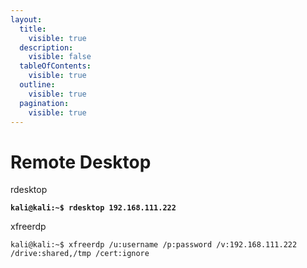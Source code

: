 ```yaml
---
layout:
  title:
    visible: true
  description:
    visible: false
  tableOfContents:
    visible: true
  outline:
    visible: true
  pagination:
    visible: true
---
```


# Remote Desktop

rdesktop

<pre class="language-shell-session"><code class="lang-shell-session"><strong>kali@kali:~$ rdesktop 192.168.111.222
</strong></code></pre>

xfreerdp

```shell-session
kali@kali:~$ xfreerdp /u:username /p:password /v:192.168.111.222 /drive:shared,/tmp /cert:ignore
```

